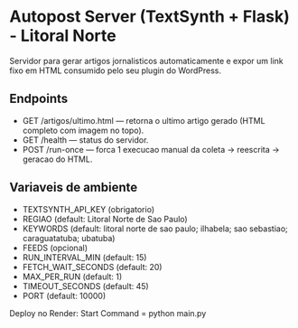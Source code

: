 # Autopost Server (TextSynth + Flask) - Litoral Norte

Servidor para gerar artigos jornalisticos automaticamente e expor um link fixo em HTML consumido pelo seu plugin do WordPress.

## Endpoints
- GET /artigos/ultimo.html — retorna o ultimo artigo gerado (HTML completo com imagem no topo).
- GET /health — status do servidor.
- POST /run-once — forca 1 execucao manual da coleta -> reescrita -> geracao do HTML.

## Variaveis de ambiente
- TEXTSYNTH_API_KEY (obrigatorio)
- REGIAO (default: Litoral Norte de Sao Paulo)
- KEYWORDS (default: litoral norte de sao paulo; ilhabela; sao sebastiao; caraguatatuba; ubatuba)
- FEEDS (opcional)
- RUN_INTERVAL_MIN (default: 15)
- FETCH_WAIT_SECONDS (default: 20)
- MAX_PER_RUN (default: 1)
- TIMEOUT_SECONDS (default: 45)
- PORT (default: 10000)

Deploy no Render: Start Command = python main.py
